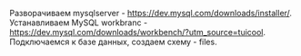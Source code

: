 Разворачиваем mysqlserver - https://dev.mysql.com/downloads/installer/.
Устанавливаем MySQL workbranc - https://dev.mysql.com/downloads/workbench/?utm_source=tuicool.
Подключаемся к базе данных, создаем схему - files.
